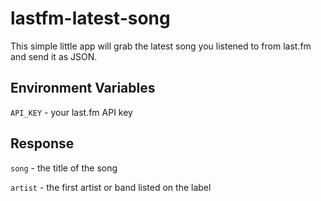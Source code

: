 # lastfm-latest-song

This simple little app will grab the latest song you listened to from last.fm and send it as JSON.

## Environment Variables
`API_KEY` - your last.fm API key

## Response
`song` - the title of the song

`artist` - the first artist or band listed on the label
